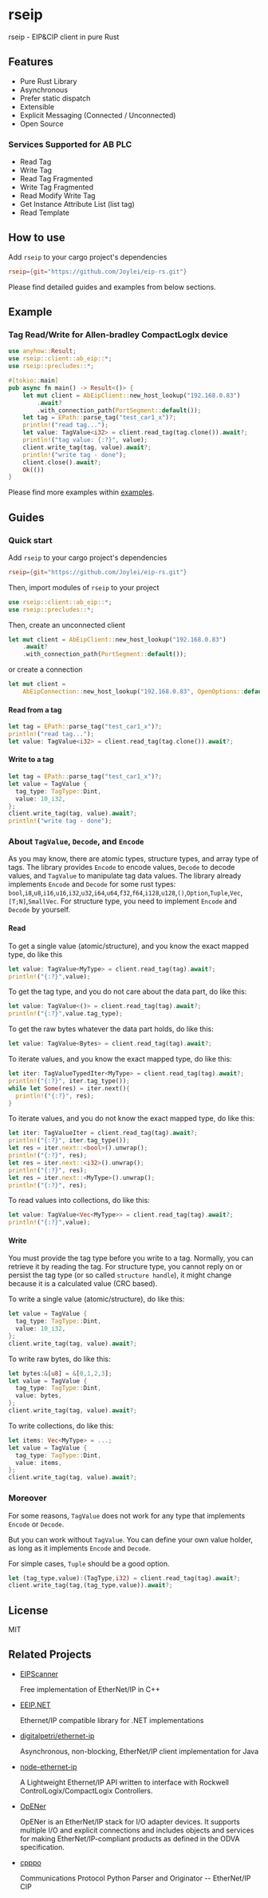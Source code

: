 # rseip

rseip - EIP&CIP client in pure Rust

## Features

- Pure Rust Library
- Asynchronous
- Prefer static dispatch
- Extensible
- Explicit Messaging (Connected / Unconnected)
- Open Source

### Services Supported for AB PLC

- Read Tag
- Write Tag
- Read Tag Fragmented
- Write Tag Fragmented
- Read Modify Write Tag
- Get Instance Attribute List (list tag)
- Read Template

## How to use

Add `rseip` to your cargo project's dependencies

```toml
rseip={git="https://github.com/Joylei/eip-rs.git"}
```

Please find detailed guides and examples from below sections.


## Example

### Tag Read/Write for Allen-bradley CompactLogIx device

```rust
use anyhow::Result;
use rseip::client::ab_eip::*;
use rseip::precludes::*;

#[tokio::main]
pub async fn main() -> Result<()> {
    let mut client = AbEipClient::new_host_lookup("192.168.0.83")
        .await?
        .with_connection_path(PortSegment::default());
    let tag = EPath::parse_tag("test_car1_x")?;
    println!("read tag...");
    let value: TagValue<i32> = client.read_tag(tag.clone()).await?;
    println!("tag value: {:?}", value);
    client.write_tag(tag, value).await?;
    println!("write tag - done");
    client.close().await?;
    Ok(())
}
```

Please find more examples within [examples](https://github.com/Joylei/eip-rs/tree/main/examples).

## Guides
### Quick start

Add `rseip` to your cargo project's dependencies

```toml
rseip={git="https://github.com/Joylei/eip-rs.git"}
```

Then, import modules of `rseip` to your project
```rust
use rseip::client::ab_eip::*;
use rseip::precludes::*;
```

Then, create an unconnected client
```rust
let mut client = AbEipClient::new_host_lookup("192.168.0.83")
    .await?
    .with_connection_path(PortSegment::default());
```

or create a connection
```rust
let mut client =
    AbEipConnection::new_host_lookup("192.168.0.83", OpenOptions::default()).await?;
```

#### Read from a tag
```rust
let tag = EPath::parse_tag("test_car1_x")?;
println!("read tag...");
let value: TagValue<i32> = client.read_tag(tag.clone()).await?;
```
#### Write to a tag
```rust
let tag = EPath::parse_tag("test_car1_x")?;
let value = TagValue {
  tag_type: TagType::Dint,
  value: 10_i32,
};
client.write_tag(tag, value).await?;
println!("write tag - done");
```

### About `TagValue`, `Decode`, and `Encode`

As you may know, there are atomic types, structure types, and array type of tags. The library provides `Encode` to encode values, `Decode` to decode values, and `TagValue` to manipulate tag data values. The library already implements `Encode` and `Decode` for some rust types: `bool`,`i8`,`u8`,`i16`,`u16`,`i32`,`u32`,`i64`,`u64`,`f32`,`f64`,`i128`,`u128`,`()`,`Option`,`Tuple`,`Vec`,`[T;N]`,`SmallVec`. For structure type, you need to implement `Encode` and `Decode` by yourself.

#### Read

To get a single value (atomic/structure), and you know the exact mapped type, do like this
```rust
let value: TagValue<MyType> = client.read_tag(tag).await?;
println!("{:?}",value);
```

To get the tag type, and you do not care about the data part, do like this:
```rust
let value: TagValue<()> = client.read_tag(tag).await?;
println!("{:?}",value.tag_type);
```

To get the raw bytes whatever the data part holds, do like this:
```rust
let value: TagValue<Bytes> = client.read_tag(tag).await?;
```

To iterate values, and you know the exact mapped type, do like this:
```rust
let iter: TagValueTypedIter<MyType> = client.read_tag(tag).await?;
println!("{:?}", iter.tag_type());
while let Some(res) = iter.next(){
  println!("{:?}", res);
}
```

To iterate values, and you do not know the exact mapped type, do like this:
```rust
let iter: TagValueIter = client.read_tag(tag).await?;
println!("{:?}", iter.tag_type());
let res = iter.next::<bool>().unwrap();
println!("{:?}", res);
let res = iter.next::<i32>().unwrap();
println!("{:?}", res);
let res = iter.next::<MyType>().unwrap();
println!("{:?}", res);
```

To read values into collections, do like this:
```rust
let value: TagValue<Vec<MyType>> = client.read_tag(tag).await?;
println!("{:?}",value);
```

#### Write

You must provide the tag type before you write to a tag. Normally, you can retrieve it by reading the tag. For structure type, you cannot reply on or persist the tag type (or so called `structure handle`), it might change because it is a calculated value (CRC based).

To write a single value (atomic/structure), do like this:
```rust
let value = TagValue {
  tag_type: TagType::Dint,
  value: 10_i32,
};
client.write_tag(tag, value).await?;
```

To write raw bytes, do like this:
```rust
let bytes:&[u8] = &[0,1,2,3];
let value = TagValue {
  tag_type: TagType::Dint,
  value: bytes,
};
client.write_tag(tag, value).await?;
```

To write collections, do like this:
```rust
let items: Vec<MyType> = ...;
let value = TagValue {
  tag_type: TagType::Dint,
  value: items,
};
client.write_tag(tag, value).await?;
```

### Moreover

For some reasons, `TagValue` does not work for any type that implements `Encode` or `Decode`.

But you can work without `TagValue`. You can define your own value holder, as long as it implements `Encode` and `Decode`.

For simple cases, `Tuple` should be a good option.
```rust
let (tag_type,value):(TagType,i32) = client.read_tag(tag).await?;
client.write_tag(tag,(tag_type,value)).await?;
```

## License

MIT


## Related Projects

- [EIPScanner](https://github.com/nimbuscontrols/EIPScanner)

   Free implementation of EtherNet/IP in C++

- [EEIP.NET](https://github.com/rossmann-engineering/EEIP.NET)

  Ethernet/IP compatible library for .NET implementations

- [ digitalpetri/ethernet-ip](https://github.com/digitalpetri/ethernet-ip)
  
  Asynchronous, non-blocking, EtherNet/IP client implementation for Java

- [node-ethernet-ip](https://github.com/cmseaton42/node-ethernet-ip)

  A Lightweight Ethernet/IP API written to interface with Rockwell ControlLogix/CompactLogix Controllers. 

- [OpENer](https://github.com/EIPStackGroup/OpENer)
   
  OpENer is an EtherNet/IP stack for I/O adapter devices. It supports multiple I/O and explicit connections and includes objects and services for making EtherNet/IP-compliant products as defined in the ODVA specification. 

- [cpppo](https://github.com/pjkundert/cpppo/)
  
  Communications Protocol Python Parser and Originator -- EtherNet/IP CIP
